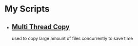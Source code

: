 # My Scripts

- ## [Multi Thread Copy](./multi-thread-copy)

    used to copy large amount of files concurrently to save time 

    